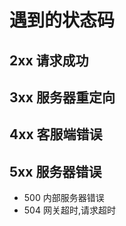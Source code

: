 # 遇到的状态码

##  2xx 请求成功

## 3xx 服务器重定向

## 4xx 客服端错误
 
## 5xx 服务器错误

* 500 内部服务器错误
* 504 网关超时,请求超时



